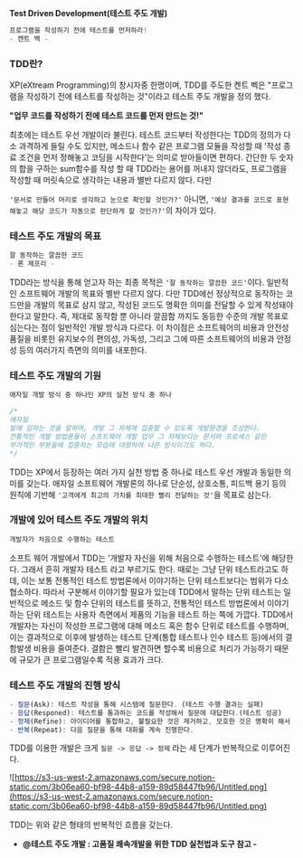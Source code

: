 **Test Driven Development(테스트 주도 개발)**

```jsx
프로그램을 작성하기 전에 테스트를 먼저하라!
- 캔트 백 -
```

### TDD란?

XP(eXtream Programming)의 창시자중 한명이며, TDD를 주도한 켄트 벡은 "프로그램을 작성하기 전에 테스트를 작성하는 것"이라고 테스트 주도 개발을 정의 했다.

**"업무 코드를 작성하기 전에 테스트 코드를 먼저 만드는 것!"**

최초에는 테스트 우선 개발이라 불린다. 테스트 코드부터 작성한다는 TDD의 정의가 다소 과격하게 들릴 수도 있지만, 메소드나 함수 같은 프로그램 모듈을 작성할 때 '작성 종료 조건을 먼저 정해놓고 코딩을 시작한다'는 의미로 받아들이면 편하다. 간단한 두 숫자의 합을 구하는 sum함수를 작성 할 때 TDD라는 용어를 꺼내지 않더라도, 프로그램을 작성할 때 머릿속으로 생각하는 내용과 별반 다르지 않다. 다만

`'문서로 만들어 머리로 생각하고 눈으로 확인할 것인가?'` 아니면, `'예상 결과를 코드로 표현해놓고 해당 코드가 자동으로 판단하게 할 것인가?'`의 차이가 있다.

### 테스트 주도 개발의 목표

```jsx
잘 동작하는 깔끔한 코드
- 론 제프리 -
```

TDD라는 방식을 통해 얻고자 하는 최종 목적은 `'잘 동작하는 깔끔한 코드'`이다. 일반적인 소프트웨어 개발의 목표와 별반 다르지 않다. 다만 TDD에선 정상적으로 동작하는 코드만을 개발의 목표로 삼지 않고, 작성된 코드도 명확한 의미를 전달할 수 있게 작성돼야 한다고 말한다. 즉, 제대로 동작함 뿐 아니라 깔끔함 까지도 동등한 수준의 개발 목표로 심는다는 점이 일반적인 개발 방식과 다르다. 이 차이점은 소프트웨어의 비용과 안전성 품질을 비롯한 유지보수의 편의성, 가독성, 그리고 그에 따른 소프트웨어의 비용과 안정성 등의 여러가지 측면의 의미를 내포한다.

### 테스트 주도 개발의 기원

```jsx
애자일 개발 방식 중 하나인 XP의 실천 방식 중 하나

/*
애자일
발에 임하는 것을 말하며, 개발 그 자체에 집중할 수 있도록 개발환경을 조성한다.
전통적인 개발 방법론들이 소프트웨어 개발 업무 그 자체보다는 문서와 프로세스 같은
부가적인 부분들에 집중하는 모습에 대항하여 나온 방식이기도 하다.
*/
```

TDD는 XP에서 등장하는 여러 가지 실천 방법 중 하나로 테스트 우선 개발과 동일한 의미를 갖는다. 애자일 소프트웨어 개발론의 하나로 단순성, 상호소통, 피드백 용기 등의 원칙에 기반해 `'고객에게 최고의 가치를 최대한 빨리 전달하는 것'`을 목표로 삼는다.

### 개발에 있어 테스트 주도 개발의 위치

```jsx
개발자가 처음으로 수행하는 테스트
```

소프트 웨어 개발에서 TDD는 '개발자 자신을 위해 처음으로 수행하는 테스트'에 해당한다. 그래서 흔히 개발자 테스트 라고 부르기도 한다. 때로는 그냥 단위 테스트라고도 하데, 이는 보통 전통적인 테스트 방법론에서 이야기하는 단위 테스트보다는 범위가 다소 협소하다. 따라서 구분해서 이야기할 필요가 있는데 TDD에서 말하는 단위 테스트는 일반적으로 메소드 및 함수 단위의 테스트를 뜻하고, 전통적인 테스트 방법론에서 이야기하는 단위 테스트는 사용자 측면에서 제품의 기능을 테스트 하는 쪽에 가깝다. TDD에서 개발자는 자신이 작성한 프로그램에 대해 메소드 혹은 함수 단위로 테스트를 수행하며, 이는 결과적으로 이후에 발생하는 테스트 단계(통합 테스트나 인수 테스트 등)에서의 결함발생 비용을 줄여준다. 결함은 빨리 발견하면 할수록 비용으로 처리가 가능하기 때문에 규모가 큰 프로그램일수록 적용 효과가 크다.

### 테스트 주도 개발의 진행 방식

```jsx
- 질문(Ask): 테스트 작성을 통해 시스템에 질문한다. (테스트 수행 결과는 실패)
- 응답(Responed): 테스트를 통과하는 코드를 작성해서 질문에 대답한다.(테스트 성공)
- 정제(Refine): 아이디어를 통합하고, 불필요한 것은 제거하고, 모호한 것은 명확히 해서 대답을 정제한다.(리펙토링)
- 반복(Repeat): 다음 질문을 통해 대화를 계속 진행한다.
```

TDD를 이용한 개발은 크게 `질문 -> 응답 -> 정제` 라는 세 단계가 반복적으로 이루어진다.

![https://s3-us-west-2.amazonaws.com/secure.notion-static.com/3b06ea60-bf98-44b8-a159-89d58447fb96/Untitled.png](https://s3-us-west-2.amazonaws.com/secure.notion-static.com/3b06ea60-bf98-44b8-a159-89d58447fb96/Untitled.png)

TDD는 위와 같은 형태의 반복적인 흐름을 갖는다.

- **@테스트 주도 개발 : 고품질 쾌속개발을 위한 TDD 실천법과 도구 참고 -**
